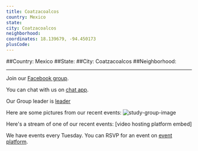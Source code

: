 ```yaml
---
title: Coatzacoalcos
country: Mexico
state: 
city: Coatzacoalcos
neighborhood: 
coordinates: 18.139679, -94.450173
plusCode:
---
```


##Country: Mexico
##State: 
##City: Coatzacoalcos
##Neighborhood: 
*****
Join our [Facebook group](https://www.facebook.com/groups/free.code.camp.coatzacoalcos).

You can chat with us on [chat app]().

Our Group leader is [leader]()

Here are some pictures from our recent events:
![study-group-image]()

Here's a stream of one of our recent events:
[video hosting platform embed]

We have events every Tuesday. You can RSVP for an event on [event platform]().
